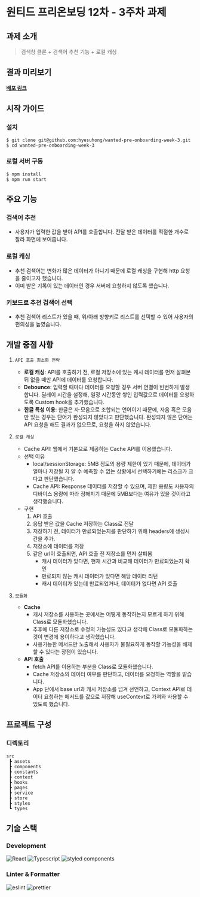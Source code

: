 # 원티드 프리온보딩 12차 - 3주차 과제

## 과제 소개

> 검색창 클론 + 검색어 추천 기능 + 로컬 캐싱

## 결과 미리보기

[**배포 링크**](https://soft-biscuit-866fba.netlify.app/)

<!-- 이미지 위치 -->

## 시작 가이드

### 설치

```
$ git clone git@github.com:hyesuhong/wanted-pre-onboarding-week-3.git
$ cd wanted-pre-onboarding-week-3
```

### 로컬 서버 구동

```
$ npm install
$ npm run start
```

## 주요 기능

### 검색어 추천

- 사용자가 입력한 값을 받아 API를 호출합니다. 전달 받은 데이터를 적절한 개수로 잘라 화면에
  보여줍니다.

### 로컬 캐싱

- 추천 검색어는 변화가 많은 데이터가 아니기 때문에 로컬 캐싱을 구현해 http 요청을 줄이고자 했습니다.
- 이미 받은 기록이 있는 데이터인 경우 서버에 요청하지 않도록 했습니다.

### 키보드로 추천 검색어 선택

- 추천 검색어 리스트가 있을 때, 위/아래 방향키로 리스트를 선택할 수 있어 사용자의 편의성을
  높였습니다.

## 개발 중점 사항

1. `API 호출 최소화 전략`

   - **로컬 캐싱**: API를 호출하기 전, 로컬 저장소에 있는 케시 데이터를 먼저 살펴본 뒤 없을 때만
     API에 데이터를 요청합니다.
   - **Debounce**: 입력할 때마다 데이터를 요청할 경우 서버 연결이 빈번하게 발생합니다. 딜레이 시간을
     설정해, 일정 시간동안 쌓인 입력값으로 데이터를 요청하도록 Custom hook을 추가했습니다.
   - **한글 특성 이용**: 한글은 자·모음으로 조합되는 언어이기 때문에, 자음 혹은 모음만 있는 경우는
     단어가 완성되지 않았다고 판단했습니다. 완성되지 않은 단어는 API 요청을 해도 결과가 없으므로,
     요청을 하지 않았습니다.

2. `로컬 캐싱`

   - Cache API: 웹에서 기본으로 제공하는 Cache API를 이용했습니다.
   - 선택 이유
     - local/sessionStorage: 5MB 정도의 용량 제한이 있기 때문에, 데이터가 얼마나 저장될 지 알 수
       예측할 수 없는 상황에서 선택하기에는 리스크가 크다고 판단했습니다.
     - Cache API: Response 데이터를 저장할 수 있으며, 제한 용량도 사용자의 디바이스 용량에 따라
       정해지기 때문에 5MB보다는 여유가 있을 것이라고 생각했습니다.
   - 구현
     1. API 호출
     2. 응답 받은 값을 Cache 저장하는 Class로 전달
     3. 저장하기 전, 데이터가 만료되었는지를 판단하기 위해 headers에 생성시간을 추가.
     4. 저장소에 데이터를 저장
     5. 같은 url이 호출되면, API 호출 전 저장소를 먼저 살펴봄
        - 캐시 데이터가 있다면, 현재 시간과 비교해 데이터가 만료되었는지 확인
        - 만료되지 않는 캐시 데이터가 있다면 해당 데이터 리턴
        - 캐시 데이터가 있는데 만료되었거나, 데이터가 없다면 API 호출

3. `모듈화`

   - **Cache**
     - 캐시 저장소를 사용하는 곳에서는 어떻게 동작하는지 모르게 하기 위해 Class로 모듈화했습니다.
     - 추후에 다른 저장소로 수정의 가능성도 있다고 생각해 Class로 모듈화하는 것이 변경에 용이하다고
       생각했습니다.
     - 사용가능한 메서드만 노출해서 사용자가 불필요하게 동작할 가능성을 배제할 수 있다는 장점이
       있습니다.
   - **API 호출**
     - fetch API를 이용하는 부분을 Class로 모듈화했습니다.
     - Cache 저장소의 데이터 여부를 판단하고, 데이터를 요청하는 역할을 맡습니다.
     - App 단에서 base url과 캐시 저장소를 넘겨 선언하고, Context API로 데이터 요청하는 메서드를
       값으로 저장해 useContext로 가져와 사용할 수 있도록 했습니다.

## 프로젝트 구성

### 디렉토리

```
src
 ┣ assets
 ┣ components
 ┣ constants
 ┣ context
 ┣ hooks
 ┣ pages
 ┣ service
 ┣ store
 ┣ styles
 ┗ types
```

## 기술 스택

### Development

![React](https://img.shields.io/badge/React-61DAFB?style=flat-square&logo=React&logoColor=black)
![Typescript](https://img.shields.io/badge/Typescript-3178C6?style=flat-square&logo=Typescript&logoColor=white)
![styled components](https://img.shields.io/badge/styled_components-DB7093?style=flat-square&logo=styledcomponents&logoColor=white)

### Linter & Formatter

![eslint](https://img.shields.io/badge/eslint-4B32C3?style=flat-square&logo=eslint&logoColor=white)
![prettier](https://img.shields.io/badge/prettier-F7B93E?style=flat-square&logo=prettier&logoColor=black)
